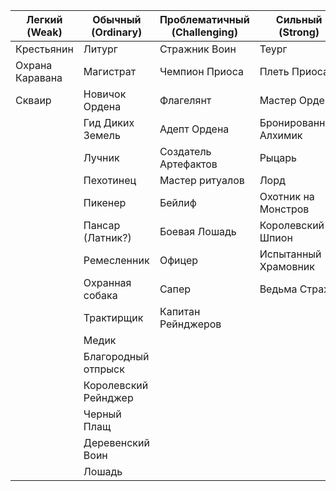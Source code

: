 | Легкий <br>(Weak) | Обычный (Ordinary)   | Проблематичный<br>(Challenging) | Сильный<br>(Strong)   | Могучий<br>(Mighty) |
| ----------------- | -------------------- | ------------------------------- | --------------------- | ------------------- |
| Крестьянин        | Литург               | Стражник Воин                   | Теург                 |                     |
| Охрана Каравана   | Магистрат            | Чемпион Приоса                  | Плеть Приоса          |                     |
| Скваир            | Новичок Ордена       | Флагелянт                       | Мастер Ордена         |                     |
|                   | Гид Диких Земель     | Адепт Ордена                    | Бронированный Алхимик |                     |
|                   | Лучник               | Создатель Артефактов            | Рыцарь                |                     |
|                   | Пехотинец            | Мастер ритуалов                 | Лорд                  |                     |
|                   | Пикенер              | Бейлиф                          | Охотник на Монстров   |                     |
|                   | Пансар (Латник?)     | Боевая Лошадь                   | Королевский Шпион     |                     |
|                   | Ремесленник          | Офицер                          | Испытанный Храмовник  |                     |
|                   | Охранная собака      | Сапер                           | Ведьма Страж          |                     |
|                   | Трактирщик           | Капитан Рейнджеров              |                       |                     |
|                   | Медик                |                                 |                       |                     |
|                   | Благородный отпрыск  |                                 |                       |                     |
|                   | Королевский Рейнджер |                                 |                       |                     |
|                   | Черный Плащ          |                                 |                       |                     |
|                   | Деревенский Воин     |                                 |                       |                     |
|                   | Лошадь               |                                 |                       |                     |
